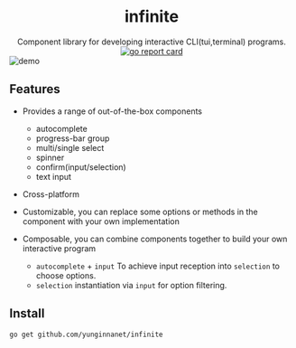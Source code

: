 <div align="center">
<h1>infinite</h1>
<span>  Component library for developing interactive CLI(tui,terminal) programs. </span>
<br>
<a href="https://goreportcard.com/report/github.com/yunginnanet/infinite"><img src="https://goreportcard.com/badge/github.com/yunginnanet/infinite" alt="go report card"></a>
</div>
<img src="https://user-images.githubusercontent.com/65269574/184916069-076a0f6a-70bd-49e1-b7d7-0d2e7fc5c6bb.gif" alt="demo">


## Features

- Provides a range of out-of-the-box components 
    - autocomplete
    - progress-bar group
    - multi/single select
    - spinner
    - confirm(input/selection)
    - text input
- Cross-platform
- Customizable, you can replace some options or methods in the component with your own implementation

- Composable, you can combine components together to build your own interactive program
    - `autocomplete` + `input` To achieve input reception into `selection` to choose options.
    - `selection` instantiation via `input` for option filtering.

## Install

```shell
go get github.com/yunginnanet/infinite
```
